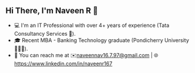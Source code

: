 ## Hi There, I'm Naveen R 👋

- 💻  I'm an IT Professional with over 4+ years of experience (Tata Consultancy Services 💼). 
- 🎓  Recent MBA - Banking Technology graduate (Pondicherry University 👨🏻‍🎓).
- 📱  You can reach me at ✉️naveennav16.7.97@gmail.com | 🌐https://www.linkedin.com/in/naveenr167
